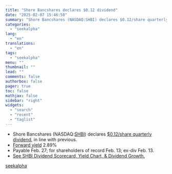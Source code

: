 ```yaml
---
title: "Shore Bancshares declares $0.12 dividend"
date: "2025-02-07 15:46:58"
summary: "Shore Bancshares (NASDAQ:SHBI) declares $0.12/share quarterly dividend, in line with previous.  Forward yield 2.89% Payable Feb. 27; for shareholders of record Feb. 13; ex-div Feb. 13. See SHBI Dividend Scorecard, Yield Chart, &amp; Dividend Growth."
categories:
  - "seekalpha"
lang:
  - "en"
translations:
  - "en"
tags:
  - "seekalpha"
menu: ""
thumbnail: ""
lead: ""
comments: false
authorbox: false
pager: true
toc: false
mathjax: false
sidebar: "right"
widgets:
  - "search"
  - "recent"
  - "taglist"
---
```


* Shore Bancshares (NASDAQ:[SHBI](https://seekingalpha.com/symbol/SHBI "Shore Bancshares, Inc.")) declares [$0.12/share quarterly dividend](https://seekingalpha.com/pr/19993691-itt-reports-fourth-quarter-earnings-per-share-eps-of-1_55-adjusted-eps-of-1_50-reports-full), in line with previous.
* [Forward yield](https://seekingalpha.com/symbol/SHBI/dividends/yield?source=news_bullet) 2.89%
* Payable Feb. 27; for shareholders of record Feb. 13; ex-div Feb. 13.
* [See SHBI Dividend Scorecard, Yield Chart, & Dividend Growth.](https://seekingalpha.com/symbol/SHBI/dividends?source=news_bullet)

[seekalpha](https://seekingalpha.com/news/4405084-shore-bancshares-declares-0_12-dividend)
